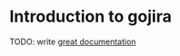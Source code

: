 # Introduction to gojira

TODO: write [great documentation](http://jacobian.org/writing/great-documentation/what-to-write/)
